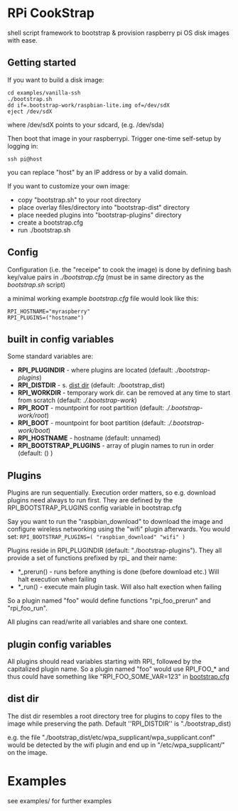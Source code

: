 # RPi CookStrap

shell script framework to bootstrap & provision raspberry pi OS disk images with ease.


## Getting started

If you want to build a disk image:

```
cd examples/vanilla-ssh
./bootstrap.sh
dd if=.bootstrap-work/raspbian-lite.img of=/dev/sdX
eject /dev/sdX
```
where /dev/sdX points to your sdcard, (e.g. /dev/sda)

Then boot that image in your raspberrypi.
Trigger one-time self-setup by logging in:
```
ssh pi@host
```
you can replace "host" by an IP address or by a valid domain.


If you want to customize your own image:

* copy "bootstrap.sh" to your root directory
* place overlay files/directory into "bootstrap-dist" directory
* place needed plugins into "bootstrap-plugins" directory
* create a bootstrap.cfg
* run ./bootstrap.sh


## Config
Configuration (i.e. the "receipe" to cook the image) is done by defining
bash key/value pairs in *./bootstrap.cfg* (must be in same directory as the *bootstrap.sh* script)

a minimal working example *bootstrap.cfg* file would look like this:
```
RPI_HOSTNAME="myraspberry"
RPI_PLUGINS=("hostname")
```

## built in config variables
Some standard variables are:
* **RPI_PLUGINDIR** - where plugins are located (default: *./bootstrap-plugins*)
* **RPI_DISTDIR** - s. [dist dir](#dist-dir) (default: ./bootstrap_dist)
* **RPI_WORKDIR** - temporary work dir. can be removed at any time to start from scratch (default: *./.bootstrap-work*)
* **RPI_ROOT** - mountpoint for root partition (default: *./.bootstrap-work/root*)
* **RPI_BOOT** - mountpoint for boot partition (default: *./.bootstrap-work/boot*)
* **RPI_HOSTNAME** - hostname (default: unnamed)
* **RPI_BOOTSTRAP_PLUGINS** - array of plugin names to run in order (default: () )


## Plugins

Plugins are run sequentially. Execution order matters, so e.g.
download plugins need always to run first. They are defined by
the RPI_BOOTSTRAP_PLUGINS config variable in bootstrap.cfg

Say you want to run the "raspbian_download" to download the image and
configure wireless networking using the "wifi" plugin afterwards. You
would set: ```RPI_BOOTSTRAP_PLUGINS=( "raspbian_download" "wifi" )```

Plugins reside in RPI_PLUGINDIR (default: "./bootstrap-plugins").
They all provide a set of functions prefixed by rpi_ and their name:

* *_prerun() - runs before anything is done (before download etc.) Will halt execution when failing
* *_run() - execute main plugin task. Will also halt exection when failing

So a plugin named "foo" would define functions "rpi_foo_prerun" and "rpi_foo_run".

All plugins can read/write all variables and share one context.


## plugin config variables
All plugins should read variables starting with RPI_ followed by the capitalized plugin name.
So a plugin named "foo" would use RPI_FOO_* and thus could have something like
"RPI_FOO_SOME_VAR=123" in [bootstrap.cfg](#config)

## dist dir
The dist dir resembles a root directory tree for plugins to copy files
to the image while preserving the path. Default ''RPI_DISTDIR'' is "./bootstrap_dist)

e.g. the file "./bootstrap_dist/etc/wpa_supplicant/wpa_supplicant.conf"
would be detected by the wifi plugin and end up in "/etc/wpa_supplicant/"
on the image.

# Examples
see examples/ for further examples
